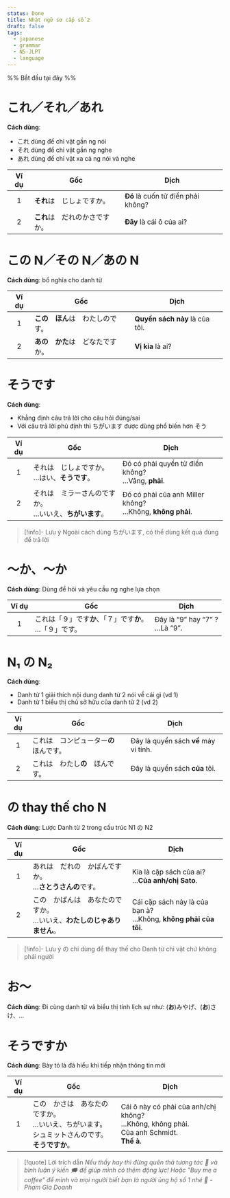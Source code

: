 ```yaml
---
status: Done
title: Nhật ngữ sơ cấp số 2
draft: false
tags:
  - japanese
  - grammar
  - N5-JLPT
  - language
---
```

%% Bắt đầu tại đây %%
# これ／それ／あれ

**Cách dùng**:
- これ dùng để chỉ vật gần ng nói
- それ dùng để chỉ vật gần ng nghe
- あれ dùng để chỉ vật xa cả ng nói và nghe

| Ví dụ | Gốc                            | Dịch                               |
|:-----:| ------------------------------ | ---------------------------------- |
|   1   | **それ**は　じしょですか。     | **Đó** là cuốn từ điển phải không? |
|   2   | **これ**は　だれのかさですか。 | **Đây** là cái ô của ai?           |

# この N／その N／あの N
**Cách dùng**: bổ nghĩa cho danh từ

| Ví dụ | Gốc                | Dịch                           |
| :---: | ------------------ | ------------------------------ |
|   1   | **この　ほん**は　わたしのです。 | **Quyển sách này** là của tôi. |
|   2   | **あの　かた**は　どなたですか。 | **Vị kia** là ai?              |

# そうです
**Cách dùng**:
- Khẳng định câu trả lời cho câu hỏi đúng/sai
- Với câu trả lời phủ định thì ちがいます được dùng phổ biến hơn そう

| Ví dụ | Gốc                                                         | Dịch                                                          |
|:-----:| ----------------------------------------------------------- | ------------------------------------------------------------- |
|   1   | それは　じしょですか。  <br>…はい、**そうです**。           | Đó có phải quyển từ điển không?  <br>…Vâng, **phải**.         |
|   2   | それは　ミラーさんのですか。  <br>…いいえ、**ちがいます**。 | Đó có phải của anh Miller không?  <br>…Không, **không phải**. |

> [!info]- Lưu ý
> Ngoài cách dùng ちがいます, có thể dùng kết quả đúng để trả lời

# ～か、～か
**Cách dùng**: Dùng để hỏi và yêu cầu ng nghe lựa chọn

| Ví dụ | Gốc                                    | Dịch                               |
| :---: | -------------------------------------- | ---------------------------------- |
|   1   | これは「９」です**か**、「７」です**か**。  <br>…「９」です。 | Đây là “9” hay “7” ?  <br>…Là “9”. |

# N₁ の N₂
**Cách dùng**:
- Danh từ 1 giải thích nội dung danh từ 2 nói về cái gì (vd 1)
- Danh từ 1 biểu thị chủ sở hữu của danh từ 2 (vd 2)

| Ví dụ | Gốc                    | Dịch                                  |
| :---: | ---------------------- | ------------------------------------- |
|   1   | これは　コンピューター**の**　ほんです。 | Đây là quyển sách **về** máy vi tính. |
|   2   | これは　わたし**の**　ほんです。     | Đây là quyển sách **của** tôi.        |

# の thay thế cho N
**Cách dùng**: Lược Danh từ 2 trong cấu trúc N1 の N2

| Ví dụ | Gốc                                                                         | Dịch                                                                |
|:-----:| --------------------------------------------------------------------------- | ------------------------------------------------------------------- |
|   1   | あれは　だれの　かばんですか。  <br>…**さとうさんの**です。                 | Kia là cặp sách của ai?  <br>…**Của anh/chị Sato**.                 |
|   2   | この　かばんは　あなたのですか。  <br>…いいえ、**わたしのじゃありません**。 | Cái cặp sách này là của bạn à?  <br>…Không, **không phải của tôi**. |

> [!info]- Lưu ý
> の chỉ dùng để thay thế cho Danh từ chỉ vật chứ không phải người

# お～
**Cách dùng**: Đi cùng danh từ và biểu thị tính lịch sự như: (**お**)みやげ、(**お**)さけ、…

# そうですか
**Cách dùng**: Bày tỏ là đã hiểu khi tiếp nhận thông tin mới

| Ví dụ | Gốc                                                                                                         | Dịch                                                                                                |
|:-----:| ----------------------------------------------------------------------------------------------------------- | --------------------------------------------------------------------------------------------------- |
|   1   | この　かさは　あなたのですか。  <br>…いいえ、ちがいます。  <br>シュミットさんのです。  <br>**そうですか**。 | Cái ô này có phải của anh/chị không?  <br>…Không, không phải.  <br>Của anh Schmidt.  <br>**Thế à**. |

> [!quote] Lời trích dẫn
> *Nếu thấy hay thì đừng quên thả tương tác 💛 và bình luận ý kiến 🗯️ để giúp mình có thêm động lực! Hoặc "Buy me a coffee" để mình và mọi người biết bạn là người ủng hộ số 1 nhé 🎉 - Phạm Gia Doanh*